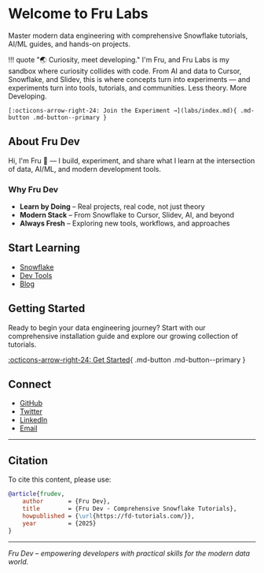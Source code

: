 # Welcome to Fru Labs

Master modern data engineering with comprehensive Snowflake tutorials, AI/ML guides, and hands-on projects.

!!! quote "🌏 Curiosity, meet developing."
    I'm Fru, and Fru Labs is my sandbox where curiosity collides with code. From AI and data to Cursor, Snowflake, and Slidev, this is where concepts turn into experiments — and experiments turn into tools, tutorials, and communities. Less theory. More Developing.
    
    [:octicons-arrow-right-24: Join the Experiment →](labs/index.md){ .md-button .md-button--primary }

## About Fru Dev  

Hi, I'm Fru 👋 — I build, experiment, and share what I learn at the intersection of data, AI/ML, and modern development tools.   

### Why Fru Dev  

- **Learn by Doing** – Real projects, real code, not just theory  
- **Modern Stack** – From Snowflake to Cursor, Slidev, AI, and beyond  
- **Always Fresh** – Exploring new tools, workflows, and approaches   

## Start Learning  

- [Snowflake](labs/snowflake/index.md)  
- [Dev Tools](labs/dev-tools/index.md)  
- [Blog](labs/blog/index.md)  

## Getting Started

Ready to begin your data engineering journey? Start with our comprehensive installation guide and explore our growing collection of tutorials.

[:octicons-arrow-right-24: Get Started](getting-started/installation.md){ .md-button .md-button--primary }

## Connect  

- [GitHub](https://github.com/frunde)  
- [Twitter](https://twitter.com/frunde)  
- [LinkedIn](https://linkedin.com/in/frunde)  
- [Email](mailto:fru.dev3@gmail.com)  

---

## Citation

To cite this content, please use:

```bibtex
@article{frudev,
    author       = {Fru Dev},
    title        = {Fru Dev - Comprehensive Snowflake Tutorials},
    howpublished = {\url{https://fd-tutorials.com/}},
    year         = {2025}
}
```

---

*Fru Dev – empowering developers with practical skills for the modern data world.*
